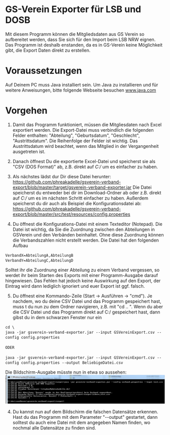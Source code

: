 # GS-Verein Exporter für LSB und DOSB
Mit diesem Programm können die Mitgliedsdaten aus GS Verein so aufbereitet werden, dass Sie sich für den Import beim LSB NRW eignen. Das Programm ist deshalb enstanden, da es in GS-Verein keine Möglichkeit gibt, die Export Daten direkt zu erstellen.

# Voraussetzungen
Auf Deinem PC muss Java installiert sein. Um Java zu installieren und für weitere Anweisungen, bitte folgende Webseite besuchen
www.java.com

# Vorgehen
1. Damit das Programm funktioniert, müssen die Mitgliesdaten nach Excel exportiert werden. Die Export-Datei muss verbindlich die folgenden Felder enthalten: "Abteilung", "Geburtsdatum", "Geschlecht", "Austrittsdatum". Die Reihenfolge der Felder ist wichtig. Das Austrittsdatum wird beachtet, wenn das Mitglied in der Vergangenheit ausgetreten ist.

2. Danach öffnest Du die exportierte Excel-Datei und speicherst sie als "CSV (DOS Format)" ab, z.B. direkt auf _C:/_ um es einfacher zu haben.
3. Als nächstes lädst dur Dir diese Datei herunter: https://github.com/phreakadelle/gsverein-verband-export/blob/master/target/gsverein-verband-exporter.jar
Die Datei speicherst du entweder bei dir im Download-Ordner ab oder z.B. direkt auf _C:/_ um es im nächsten Schritt einfacher zu haben.
Außerdem speicherst du dir auch als Beispiel die Konfigurationsdatei ab: https://github.com/phreakadelle/gsverein-verband-export/blob/master/src/test/resources/config.properties

4. Du öffnest die Konfigurations-Datei mit einem Texteditor (Notepad). Die Datei ist wichtig, da Sie die Zuordnung zwischen den Abteilungen in GSVerein und den Verbänden beinhaltet. Ohne diese Zuordnung können die Verbandszahlen nicht erstellt werden. Die Datei hat den folgenden Aufbau
```
VerbandX=AbteilungA,AbteilungB
VerbandY=AbteilungC,AbteilungD
```
Solltet ihr die Zuordnung einer Abteilung zu einem Verband vergessen, so werdet ihr beim Starten des Exports mit einer Programm-Ausgabe darauf hingewiesen. Das Fehlen hat jedoch keine Auswirkung auf den Export, der Eintrag wird dann lediglich ignoriert und euer Export ist ggf. falsch.

5. Du öffnest eine Kommando-Zeile (Start -> Ausführen -> "cmd"). Je nachdem, wo du deine CSV Datei und das Programm gespeichert hast, muss t du nun zu dem Ordner navigieren, z.B. mit "cd .. ". 
Wenn du aber die CSV Datei und das Programm direkt auf C:/ gespeichert hast, dann gibst du in dem schwarzen Fenster nur ein
```
cd \
java -jar gsverein-verband-exporter.jar --input GSVereinExport.csv --config config.properties

ODER

java -jar gsverein-verband-exporter.jar --input GSVereinExport.csv --config config.properties --output BeliebigeDatei.csv
```

Die Bildschirm-Ausgabe müsste nun in etwa so aussehen:
![Alt text](/src/site/resources/2017-01-11_112440.jpg?raw=true "Beispielausgabe")

4. Du kannst nun auf dem Bildschirm die falschen Datensätze erkennen. Hast du das Programm mit dem Parameter "--output" gestartet, dann solltest du auch eine Datei mit dem angegeben Namen finden, wo nochmal alle Datensätze zu finden sind.
